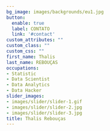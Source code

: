 ```yaml
---
bg_image: images/backgrounds/eu1.jpg
button:
  enable: true
  label: CONTATO
  link: '#contact'
custom_attributes: ""
custom_class: ""
custom_css: ""
first_name: Thalis
last_name: REBOUÇAS
occupations:
- Statistic
- Data Scientist
- Data Analytics
- Data Hacker
slider_images:
- images/slider/slider-1.gif
- images/slider/slider-2.jpg
- images/slider/slider-3.jpg
title: Thalis Rebouças
---
```

